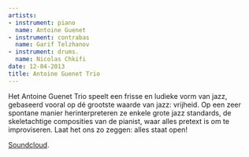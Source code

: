 ```yaml
---
artists:
- instrument: piano
  name: Antoine Guenet
- instrument: contrabas
  name: Garif Telzhanov
- instrument: drums.
  name: Nicolas Chkifi
date: 12-04-2013
title: Antoine Guenet Trio
---
```

Het Antoine Guenet Trio speelt een frisse en ludieke vorm van jazz, gebaseerd vooral op dé grootste waarde van jazz: vrijheid. Op 
een zeer spontane manier herinterpreteren ze enkele grote jazz standards, de skeletachtige composities van de pianist, waar alles 
pretext is om te improviseren. Laat het ons zo zeggen: alles staat open!

[Soundcloud](https://soundcloud.com/#aguenet/sets/antoine-guenet-trio).